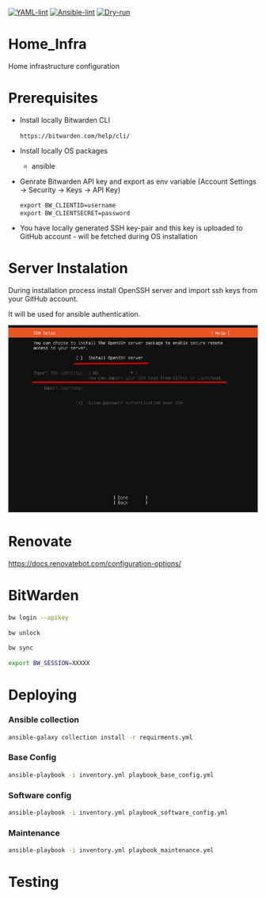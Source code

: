 [![YAML-lint](https://github.com/przemekgorzynski/Home_Infra/actions/workflows/yaml-lint.yml/badge.svg)](https://github.com/przemekgorzynski/Home_Infra/actions/workflows/yaml-lint.yml)
[![Ansible-lint](https://github.com/przemekgorzynski/Home_Infra/actions/workflows/ansible-lint.yml/badge.svg)](https://github.com/przemekgorzynski/Home_Infra/actions/workflows/ansible-lint.yml)
[![Dry-run](https://github.com/przemekgorzynski/Home_Infra/actions/workflows/dry-run.yml/badge.svg)](https://github.com/przemekgorzynski/Home_Infra/actions/workflows/dry-run.yml)
# Home_Infra
Home infrastructure configuration

# Prerequisites

- Install locally Bitwarden CLI

    `https://bitwarden.com/help/cli/`

- Install locally OS packages
    - ansible

- Genrate Bitwarden API key and export as env variable (Account Settings -> Security -> Keys -> API Key)
    ```
    export BW_CLIENTID=username
    export BW_CLIENTSECRET=password
    ```

- You have locally generated SSH key-pair and this key is uploaded to GitHub account - will be fetched during OS installation
# Server Instalation

During installation process install OpenSSH server and import ssh keys from your GitHub account. 

It will be used for ansible authentication.

<img src="docs/images/import_ssh.png" alt="alt text" width="600">

# Renovate

https://docs.renovatebot.com/configuration-options/

# BitWarden

```bash
bw login --apikey
```

```bash
bw unlock
```

```bash
bw sync
```

```bash
export BW_SESSION=XXXXX
```

# Deploying

### Ansible collection

```bash
ansible-galaxy collection install -r requirments.yml
```

### Base Config

```bash
ansible-playbook -i inventory.yml playbook_base_config.yml 
```

### Software config
```bash
ansible-playbook -i inventory.yml playbook_software_config.yml 
```

### Maintenance
```bash
ansible-playbook -i inventory.yml playbook_maintenance.yml 
```

# Testing
